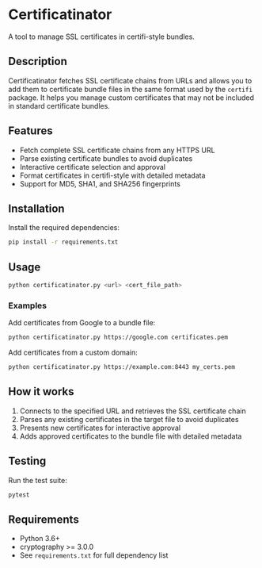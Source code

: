 # Certificatinator

A tool to manage SSL certificates in certifi-style bundles.

## Description

Certificatinator fetches SSL certificate chains from URLs and allows you to add them to certificate bundle files in the same format used by the `certifi` package. It helps you manage custom certificates that may not be included in standard certificate bundles.

## Features

- Fetch complete SSL certificate chains from any HTTPS URL
- Parse existing certificate bundles to avoid duplicates
- Interactive certificate selection and approval
- Format certificates in certifi-style with detailed metadata
- Support for MD5, SHA1, and SHA256 fingerprints

## Installation

Install the required dependencies:

```bash
pip install -r requirements.txt
```

## Usage

```bash
python certificatinator.py <url> <cert_file_path>
```

### Examples

Add certificates from Google to a bundle file:
```bash
python certificatinator.py https://google.com certificates.pem
```

Add certificates from a custom domain:
```bash
python certificatinator.py https://example.com:8443 my_certs.pem
```

## How it works

1. Connects to the specified URL and retrieves the SSL certificate chain
2. Parses any existing certificates in the target file to avoid duplicates
3. Presents new certificates for interactive approval
4. Adds approved certificates to the bundle file with detailed metadata

## Testing

Run the test suite:

```bash
pytest
```

## Requirements

- Python 3.6+
- cryptography >= 3.0.0
- See `requirements.txt` for full dependency list
